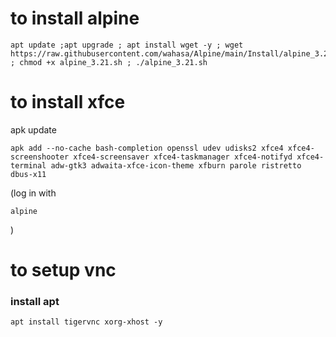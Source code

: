 # to install alpine

```
apt update ;apt upgrade ; apt install wget -y ; wget https://raw.githubusercontent.com/wahasa/Alpine/main/Install/alpine_3.21.sh ; chmod +x alpine_3.21.sh ; ./alpine_3.21.sh
```

# to install xfce

apk update
```
apk add --no-cache bash-completion openssl udev udisks2 xfce4 xfce4-screenshooter xfce4-screensaver xfce4-taskmanager xfce4-notifyd xfce4-terminal adw-gtk3 adwaita-xfce-icon-theme xfburn parole ristretto dbus-x11
```
(log in with 
```
alpine
```
)

# to setup vnc
### install apt
```
apt install tigervnc xorg-xhost -y
```
### 
